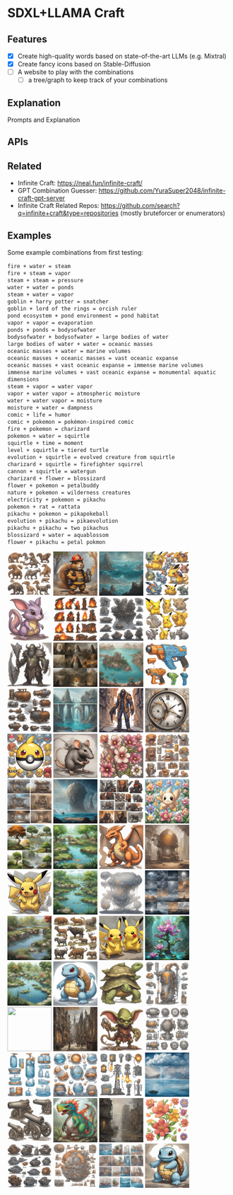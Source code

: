 # SDXL+LLAMA Craft



## Features

- [x] Create high-quality words based on state-of-the-art LLMs (e.g. Mixtral)
- [x] Create fancy icons based on Stable-Diffusion
- [ ] A website to play with the combinations
    - [ ] a tree/graph to keep track of your combinations

## Explanation

Prompts and Explanation

## APIs

## Related

- Infinite Craft: https://neal.fun/infinite-craft/
- GPT Combination Guesser: https://github.com/YuraSuper2048/infinite-craft-gpt-server
- Infinite Craft Related Repos: https://github.com/search?q=infinite+craft&type=repositories (mostly bruteforcer or enumerators)


## Examples

Some example combinations from first testing:
```
fire + water = steam
fire + steam = vapor
steam + steam = pressure
water + water = ponds
steam + water = vapor
goblin + harry potter = snatcher
goblin + lord of the rings = orcish ruler
pond ecosystem + pond environment = pond habitat
vapor + vapor = evaporation
ponds + ponds = bodysofwater
bodysofwater + bodysofwater = large bodies of water
large bodies of water + water = oceanic masses
oceanic masses + water = marine volumes
oceanic masses + oceanic masses = vast oceanic expanse
oceanic masses + vast oceanic expanse = immense marine volumes
immense marine volumes + vast oceanic expanse = monumental aquatic dimensions
steam + vapor = water vapor
vapor + water vapor = atmospheric moisture
water + water vapor = moisture
moisture + water = dampness
comic + life = humor
comic + pokemon = pokémon-inspired comic
fire + pokemon = charizard
pokemon + water = squirtle
squirtle + time = moment
level + squirtle = tiered turtle
evolution + squirtle = evolved creature from squirtle
charizard + squirtle = firefighter squirrel
cannon + squirtle = watergun
charizard + flower = blossizard
flower + pokemon = petalbuddy
nature + pokemon = wilderness creatures
electricity + pokemon = pikachu
pokemon + rat = rattata
pikachu + pokemon = pikapokeball
evolution + pikachu = pikaevolution
pikachu + pikachu = two pikachus
blossizard + water = aquablossom
flower + pikachu = petal pokmon
```

<!-- find ./  -printf '![%f](examples/%f)\n' -->
<!-- 
find examples -type f -printf '<img src="examples/%f" width=50 height=50 />\n' 
-->
<p float="left">
<img src="examples/evolution.jpg" width=100 height=100 />
<img src="examples/firefighter_squirrel.jpg" width=100 height=100 />
<img src="examples/oceanic_masses.jpg" width=100 height=100 />
<img src="examples/pokemon.jpg" width=100 height=100 />
<img src="examples/rattata.jpg" width=100 height=100 />
<img src="examples/fire.jpg" width=100 height=100 />
<img src="examples/immense_marine_volumes.jpg" width=100 height=100 />
<img src="examples/pikaevolution.jpg" width=100 height=100 />
<img src="examples/orcish_ruler.jpg" width=100 height=100 />
<img src="examples/lord_of_the_rings.jpg" width=100 height=100 />
<img src="examples/large_bodies_of_water.jpg" width=100 height=100 />
<img src="examples/watergun.jpg" width=100 height=100 />
<img src="examples/steam.jpg" width=100 height=100 />
<img src="examples/monumental_aquatic_dimensions.jpg" width=100 height=100 />
<img src="examples/snatcher.jpg" width=100 height=100 />
<img src="examples/time.jpg" width=100 height=100 />
<img src="examples/pikapokeball.jpg" width=100 height=100 />
<img src="examples/rat.jpg" width=100 height=100 />
<img src="examples/flower.jpg" width=100 height=100 />
<img src="examples/humor.jpg" width=100 height=100 />
<img src="examples/level.jpg" width=100 height=100 />
<img src="examples/vast_oceanic_expanse.jpg" width=100 height=100 />
<img src="examples/comic.jpg" width=100 height=100 />
<img src="examples/petal_pokmon.jpg" width=100 height=100 />
<img src="examples/nature.jpg" width=100 height=100 />
<img src="examples/pond_environment.jpg" width=100 height=100 />
<img src="examples/charizard.jpg" width=100 height=100 />
<img src="examples/moment.jpg" width=100 height=100 />
<img src="examples/pikachu.jpg" width=100 height=100 />
<img src="examples/pond_ecosystem.jpg" width=100 height=100 />
<img src="examples/evaporation.jpg" width=100 height=100 />
<img src="examples/atmospheric_moisture.jpg" width=100 height=100 />
<img src="examples/ponds.jpg" width=100 height=100 />
<img src="examples/wilderness_creatures.jpg" width=100 height=100 />
<img src="examples/two_pikachus.jpg" width=100 height=100 />
<img src="examples/aquablossom.jpg" width=100 height=100 />
<img src="examples/pond_habitat.jpg" width=100 height=100 />
<img src="examples/evolved_creature_from_squirtle.jpg" width=100 height=100 />
<img src="examples/tiered_turtle.jpg" width=100 height=100 />
<img src="examples/vapor.jpg" width=100 height=100 />
<img src="examples/pok??mon-inspired_comic.jpg" width=100 height=100 />
<img src="examples/harry_potter.jpg" width=100 height=100 />
<img src="examples/goblin.jpg" width=100 height=100 />
<img src="examples/pressure.jpg" width=100 height=100 />
<img src="examples/water.jpg" width=100 height=100 />
<img src="examples/moisture.jpg" width=100 height=100 />
<img src="examples/electricity.jpg" width=100 height=100 />
<img src="examples/water_vapor.jpg" width=100 height=100 />
<img src="examples/cannon.jpg" width=100 height=100 />
<img src="examples/blossizard.jpg" width=100 height=100 />
<img src="examples/dampness.jpg" width=100 height=100 />
<img src="examples/petalbuddy.jpg" width=100 height=100 />
<img src="examples/marine_volumes.jpg" width=100 height=100 />
<img src="examples/life.jpg" width=100 height=100 />
<img src="examples/bodysofwater.jpg" width=100 height=100 />
<img src="examples/squirtle.jpg" width=100 height=100 />
</p>
